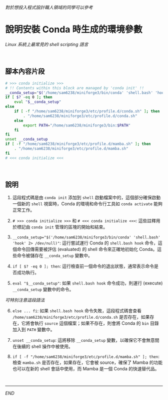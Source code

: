 _對於想投入程式設計職人領域的同學可以參考_

# 說明安裝 Conda 時生成的環境參數

_Linux 系統上最常見的 shell scripting 語言_

<br>

## 腳本內容片段

```bash
# >>> conda initialize >>>
# !! Contents within this block are managed by 'conda init' !!
__conda_setup="$('/home/sam6238/miniforge3/bin/conda' 'shell.bash' 'hook' 2> /dev/null)"
if [ $? -eq 0 ]; then
    eval "$__conda_setup"
else
    if [ -f "/home/sam6238/miniforge3/etc/profile.d/conda.sh" ]; then
        . "/home/sam6238/miniforge3/etc/profile.d/conda.sh"
    else
        export PATH="/home/sam6238/miniforge3/bin:$PATH"
    fi
fi
unset __conda_setup
if [ -f "/home/sam6238/miniforge3/etc/profile.d/mamba.sh" ]; then
    . "/home/sam6238/miniforge3/etc/profile.d/mamba.sh"
fi
# <<< conda initialize <<<

```
<br>

## 說明
1. 這段程式碼是由 `conda init` 添加到 `shell` 啟動檔案中的，這個部分確保啟動一個新的 `shell` 視窗時，Conda 的環境和命令行工具如 `conda activate` 能夠正常工作。

2. `# >>> conda initialize >>>` 和 `# <<< conda initialize <<<`: 這些註釋用於標記由 `conda init` 管理的區塊的開始和結束。

3. `__conda_setup="$('/home/sam6238/miniforge3/bin/conda' 'shell.bash' 'hook' 2> /dev/null)"`: 這行嘗試運行 Conda 的 `shell.bash hook` 命令，這個命令回傳需要被評估 (evaluated) 的 shell 命令來正確地初始化 Conda。這些命令被儲存在 `__conda_setup` 變數中。

4. `if [ $? -eq 0 ]; then`: 這行檢查前一個命令的退出狀態，通常表示命令是否成功執行。

5. `eval "$__conda_setup"`: 如果 `shell.bash hook` 命令成功，則運行 (execute) `__conda_setup` 變數中的命令。

_可特別注意這段語法_

6. `else ... fi`: 如果 `shell.bash hook` 命令失敗，這段程式碼會查看 `/home/sam6238/miniforge3/etc/profile.d/conda.sh` 是否存在，如果存在，它將會執行 `source` 這個檔案；如果不存在，則會將 Conda 的 `bin` 目錄加入到 `PATH` 變數中。

7. `unset __conda_setup`: 這將移除 `__conda_setup` 變數，以確保它不會無意間在後續的 shell 操作中被使用。

8. `if [ -f "/home/sam6238/miniforge3/etc/profile.d/mamba.sh" ]; then`: 檢查 `mamba.sh` 是否存在，如果存在，它會被 source，確保了 Mamba 的功能也可以在新的 shell 會話中使用，而 Mamba 是一個 Conda 的快速替代品。

<br>

---

_END_